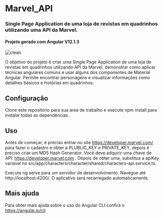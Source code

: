 # Marvel_API
### Single Page Application de uma loja de revistas em quadrinhos utilizando uma API da Marvel.
#### Projeto gerado com Angular V12.1.3


![clean](https://user-images.githubusercontent.com/83181304/127233500-ac36c3a8-6fea-4efc-a463-1e8778a38064.jpeg)

O objetivo do projeto é criar uma Single Page Application de uma loja de revistas em quadrinhos utilizando API da Marvel, demonstrar como aplicar técnicas angulares comuns e usar alguns dos componentes de Material Angular.
Permite encontrar personagens e visualizar informações como detalhes básicos e histórias em quadrinhos.

## Configuração
Clone este repositório para sua área de trabalho e execute npm install para instalar todas as dependências.

## Uso
Antes de começar, é preciso entrar no site https://developer.marvel.com/ para fazer o cadastro e obter a PLUBLIC_KEY e PRIVATE_KEY, depois é preciso criar
um MD5 Hash Generator. Você deve adquirir uma chave de API: https://developer.marvel.com . Depois de obter uma, substitua a apiKey variável no src/app/characters/character/shared/characters-api.service.ts.

Execute ng serve para um servidor de desenvolvimento. Navegue até http://localhost:4200/. O aplicativo será recarregado automaticamente.

## Mais ajuda
Para obter mais ajuda sobre o uso do Angular CLI confira o https://angular.io/cli








